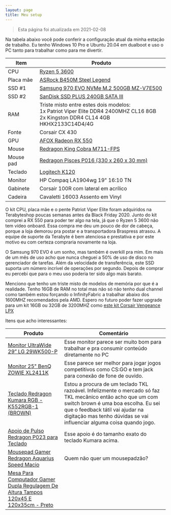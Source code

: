 ```yaml
---
layout: page
title: Meu setup
---
```


> Esta página foi atualizada em 2021-02-08

Na tabela abaixo você pode conferir a configuração atual da minha estação de trabalho. Eu tenho Windows 10 Pro e Ubuntu 20.04 em dualboot e uso o PC tanto para trabalhar como para me divertir.

| Item      |Produto                                               |
|-----------|------------------------------------------------------|
| CPU       | <a href="https://amzn.to/2OjTo2r">Ryzen 5 3600</a> |
| Placa mãe | <a href="https://amzn.to/3jrEh2q">ASRock B450M Steel Legend</a> |
| SSD #1    | <a href="https://amzn.to/36TeRFY">Samsung 970 EVO NVMe M.2 500GB MZ-V7E500 </a> |
| SSD #2    | <a href="https://amzn.to/2MKJVRg">SanDisk SSD PLUS 240GB SATA III</a> |
| RAM       | Triste misto entre estes dois modelos: <br>1x Patriot Viper Elite DDR4 2400MHZ CL16 8GB <br>2x Kingston DDR4 CL14 4GB HKHX2133C14D4/4G |
| Fonte     | Corsair CX 430 |
| GPU       | <a href="https://amzn.to/3aJB36t">AFOX Radeon RX 550</a> |
| Mouse     | <a href="https://amzn.to/3ryrZId">Redragon King Cobra M711-FPS</a> |
| Mouse pad | <a href="https://amzn.to/2MOzWKy">Redragon Pisces P016 (330 x 260 x 30 mm)</a> |
| Teclado   | <a href="https://amzn.to/3rx1N0x">Logitech K120</a>  |
| Monitor   | HP Compaq LA1904wg 19" 16:10 TN |
| Gabinete  | Corsair 100R com lateral em acrílico |
| Cadeira   | Cavaletti 16003 Assento em Vinyl |

O kit CPU, placa mãe e o pente Patriot Viper Elite foram adquiridos na Terabyteshop poucas semanas antes da Black Friday 2020. Junto do kit comprei a RX 550 para poder ter algo na tela, já que o Ryzen 5 3600 não tem vídeo onboard. Essa compra me deu um pouco de dor de cabeça, porque a loja demorou pra postar e a transportadora Braspress atrasou. A equipe de suporte da Terabyte é bem atenciosa e prestativa e por este motivo eu com certeza compraria novamente na loja.

O Samsung 970 EVO é um sonho, mas também é overkill pra mim. Em mais de um mês de uso acho que nunca cheguei a 50% de uso de disco no gerenciador de tarefas. Além da velocidade de transferência, este SSD suporta um número incrível de operações por segundo. Depois de comprar eu percebi que para o meu uso poderia ter sido algo mais barato.

Menciono que tenho um triste misto de modelos de memória por que é a realidade. Tenho 16GB de RAM no total mas não só não tenho dual channel como também estou forçando o InfinityFabric a trabalhar abaixo dos 1600MHZ recomendados pela AMD. Espero no futuro poder fazer upgrade para um kit 16GB ou 32GB de 3200MHZ como <a href="https://amzn.to/3aMM0nF">este kit Corsair Vengeance LPX</a>

Itens que acho interessantes:

| Produto | Comentário |
|---------|------------|
| <a href="https://amzn.to/2LAb3BY">Monitor UltraWide 29” LG 29WK500-P</a> | Esse monitor parece ser muito bom para trabalhar e pra consumir conteúdo diretamente no PC |
| <a href="https://amzn.to/36Qjroc">Monitor 25" BenQ ZOWIE XL2411K</a> | Esse parece ser melhor para jogar jogos competitivos como CS:GO e tem jack para conexão de fone de ouvido. |
| <a href="https://amzn.to/3tGNwjN">Teclado Redragon Kumara RGB - K552RGB-1 (BROWN) </a> | Estou a procura de um teclado TKL razoável. Infelizmente o mercado só faz TKL mecânico então acho que um com switch brown é uma boa escolha. Eu sei que o feedback tátil vai ajudar na digitação mas tenho dúvidas se vai influenciar alguma coisa quando jogo. |
| <a href="https://amzn.to/3aDPDw0">Apoio de Pulso Redragon P023 para Teclado<a> | Esse apoio é do tamanho exato do teclado Kumara acima. |
| <a href="https://amzn.to/3tOnJ9E">Mousepad Gamer Redragon Aquarius Speed Macio</a> | Quem não quer um mousepadzão? |
| <a href="https://www.leroymerlin.com.br/mesa-para-computador-gamer-dupla-regulagem-de-altura-tampos-120x45-e-120x35cm-preto_1567187069?region=outros">Mesa Para Computador Gamer Dupla Regulagem De Altura Tampos 120x45 E 120x35cm - Preto</a>| |
